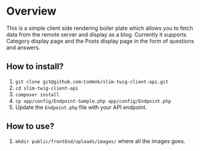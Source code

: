 # Overview
This is a simple client side rendering boiler plate which allows you to fetch data from the remote server and display as a blog. Currently it supports Category display page and the Posts display page in the form of questions and answers. 

## How to install?
1. ` git clone git@github.com:Codmnk/slim-twig-client-api.git `
2. ` cd slim-twig-client-api `
3. ` composer install `
4. ` cp app/config/Endpoint-Sample.php app/config/Endpoint.php `
5. Update the ` Endpoint.php ` file with your API endpoint.

## How to use?
1. ` mkdir public/frontEnd/uploads/images/ ` where all the images goes.
